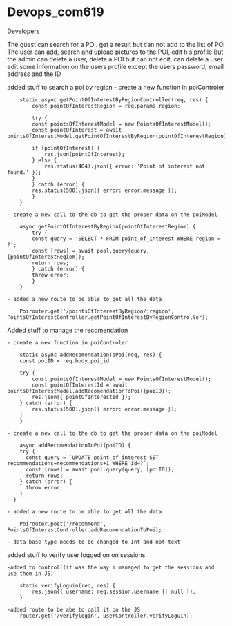 # Devops_com619
Developers

The guest can search for a POI.  get a result but can not add to the list of POI 
The user can add, search and upload pictures to the POI, edit his profile
But the admin can delete a user, delete a POI but can not edit, can delete a user edit some information on the users profile except the users password, email address and the ID

added stuff to search a poi by region 
    - create a new function in poiControler

        static async getPointOfInterestByRegionController(req, res) {
            const pointOfInterestRegion = req.params.region;
        
            try {
            const pointsOfInterestModel = new PointsOfInterestModel();
            const pointOfInterest = await pointsOfInterestModel.getPointOfInterestByRegion(pointOfInterestRegion);
        
            if (pointOfInterest) {
                res.json(pointOfInterest);
            } else {
                res.status(404).json({ error: 'Point of interest not found.' });
            }
            } catch (error) {
            res.status(500).json({ error: error.message });
            }
        }

    - create a new call to the db to get the proper data on the poiModel

        async getPointOfInterestByRegion(pointOfInterestRegiom) {
            try {
            const query = 'SELECT * FROM point_of_interest WHERE region = ?';
            const [rows] = await pool.query(query, [pointOfInterestRegiom]);
            return rows;
            } catch (error) {
            throw error;
            }
        }

    - added a new route to be able to get all the data

        Poirouter.get('/pointsOfInterestByRegion/:region', PointsOfInterestController.getPointOfInterestByRegionController);


Added stuff to manage the recomendation 

    - create a new function in poiControler

        static async addRecomendationToPoi(req, res) {
        const poiID = req.body.poi_id
    
        try {
            const pointsOfInterestModel = new PointsOfInterestModel();
            const pointOfInterestId = await pointsOfInterestModel.addRecomendationToPoi({poiID});
            res.json({ pointOfInterestId });
        } catch (error) {
            res.status(500).json({ error: error.message });
        }
        }

    - create a new call to the db to get the proper data on the poiModel

        async addRecomendationToPoi(poiID) {
        try {
          const query = `UPDATE point_of_interest SET recommendations=recommendations+1 WHERE id=?`;
          const [rows] = await pool.query(query, [poiID]);
          return rows;
        } catch (error) {
          throw error;
        }
      }

    - added a new route to be able to get all the data

        Poirouter.post('/recommend', PointsOfInterestController.addRecomendationToPoi);

    - data base type needs to be changed to Int and not text


added stuff to verify user logged on on sessions 

    -added to controll(it was the way i managed to get the sessions and use them in JS)

        static verifyLoguin(req, res) {
            res.json({ username: req.session.username || null });
        }

    -added route to be abe to call it on the JS
        router.get('/verifylogin', userController.verifyLoguin);





